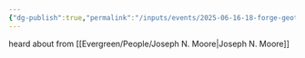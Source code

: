 ```yaml
---
{"dg-publish":true,"permalink":"/inputs/events/2025-06-16-18-forge-geothermal-workshop/"}
---
```


heard about from [[Evergreen/People/Joseph N. Moore\|Joseph N. Moore]]
